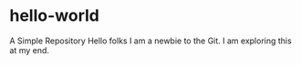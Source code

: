 # hello-world
A Simple Repository
Hello folks
I am a newbie to the Git. I am exploring this at my end.
